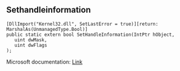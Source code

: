 ## Sethandleinformation

```
[DllImport("Kernel32.dll", SetLastError = true)][return: MarshalAs(UnmanagedType.Bool)]
public static extern bool SetHandleInformation(IntPtr hObject,
   uint dwMask,
   uint dwFlags
);
```

Microsoft documentation: [Link](https://learn.microsoft.com/en-us/windows/win32/api/handleapi/nf-handleapi-sethandleinformation)
